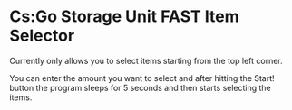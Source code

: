 # Cs:Go Storage Unit FAST Item Selector

Currently only allows you to select items starting from the top left corner.

You can enter the amount you want to select and after hitting the Start! button the program sleeps for 5 seconds and then starts selecting the items.
